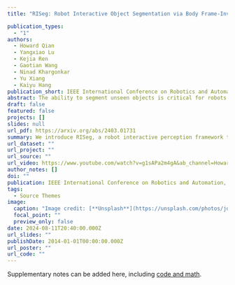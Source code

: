```yaml
---
title: "RISeg: Robot Interactive Object Segmentation via Body Frame-Invariant Features"

publication_types:
  - "1"
authors:
  - Howard Qian
  - Yangxiao Lu
  - Kejia Ren
  - Gaotian Wang
  - Ninad Khargonkar
  - Yu Xiang
  - Kaiyu Hang
publication_short: IEEE International Conference on Robotics and Automation (ICRA)
abstract: The ability to segment unseen objects is critical for robots to autonomously perform manipulation tasks in new environments. While previous works train deep neural networks on large datasets to learn RGB/RGB-D feature embeddings for segmentation, cluttered scenes often result in inaccurate masks, especially undersegmentation. We introduce RISeg, a novel approach that improves upon static image-based segmentation masks through robot interaction and a designed body frame-invariant feature (BFIF). The key insight is that the spatial twists of frames randomly attached to the same rigid object, when transformed to a fixed reference frame, will be equal despite varying linear and angular velocities. By identifying regions of segmentation uncertainty, strategically introducing object motion through minimal interactions (2-3 per scene), and matching BFIFs, RISeg is able to significantly improve segmentation without relying on object singulation. On cluttered real-world tabletop scenes, RISeg achieves an average object segmentation accuracy of 80.7%, an increase of 28.2% over state-of-the-art static methods.
draft: false
featured: false
projects: []
slides: null
url_pdf: https://arxiv.org/abs/2403.01731
summary: We introduce RISeg, a robot interactive perception framework that significantly improves unseen object segmentation in cluttered scenes. RISeg identifies regions of segmentation uncertainty from a static image-based model, introduces object motion through minimal robot interactions, and matches spatial twists of randomly sampled object frames to group them. This allows accumulated segmentation corrections without relying on object singulation. RISeg increases segmentation accuracy by 28.2% over static methods on real cluttered tabletop scenes.
url_dataset: ""
url_project: ""
url_source: ""
url_video: https://www.youtube.com/watch?v=g1sAPa2m4gA&ab_channel=HowardQian
author_notes: []
doi: ""
publication: IEEE International Conference on Robotics and Automation, 2024
tags:
  - Source Themes
image:
  caption: "Image credit: [**Unsplash**](https://unsplash.com/photos/jdD8gXaTZsc)"
  focal_point: ""
  preview_only: false
date: 2024-08-11T20:40:00.000Z
url_slides: ""
publishDate: 2014-01-01T00:00:00.000Z
url_poster: ""
url_code: ""
---
```


Supplementary notes can be added here, including [code and math](https://wowchemy.com/docs/content/writing-markdown-latex/).
